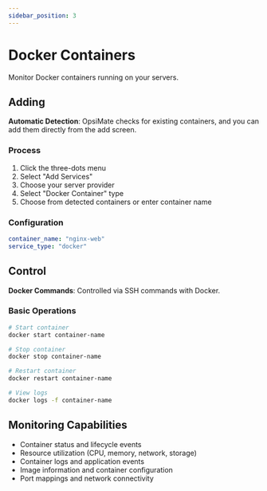 ```yaml
---
sidebar_position: 3
---
```


# Docker Containers

Monitor Docker containers running on your servers.

## Adding

**Automatic Detection**: OpsiMate checks for existing containers, and you can add them directly from the add screen.

### Process
1. Click the three-dots menu
2. Select "Add Services"
3. Choose your server provider
4. Select "Docker Container" type
5. Choose from detected containers or enter container name

### Configuration
```yaml
container_name: "nginx-web"
service_type: "docker"
```

## Control

**Docker Commands**: Controlled via SSH commands with Docker.

### Basic Operations
```bash
# Start container
docker start container-name

# Stop container
docker stop container-name

# Restart container
docker restart container-name

# View logs
docker logs -f container-name
```

## Monitoring Capabilities

- Container status and lifecycle events
- Resource utilization (CPU, memory, network, storage)
- Container logs and application events
- Image information and container configuration
- Port mappings and network connectivity
